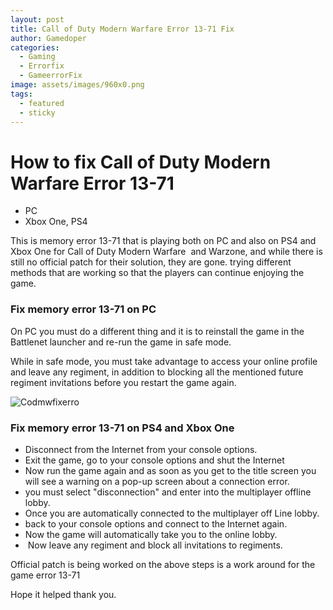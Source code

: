 ```yaml
---
layout: post
title: Call of Duty Modern Warfare Error 13-71 Fix
author: Gamedoper
categories:
  - Gaming
  - Errorfix
  - GameerrorFix
image: assets/images/960x0.png
tags:
  - featured
  - sticky
---
```


# How to fix Call of Duty Modern Warfare Error 13-71&nbsp;

* PC
* Xbox One, PS4&nbsp;

This is memory error 13-71 that is playing both on PC and also on PS4 and Xbox One for Call of Duty Modern Warfare&nbsp; and Warzone, and while there is still no official patch for their solution, they are gone. trying different methods that are working so that the players can continue enjoying the game.

### Fix memory error 13-71 on PC

On PC you must do a different thing and it is to reinstall the game in the Battlenet launcher and re-run the game in safe mode.

While in safe mode, you must take advantage to access your online profile and leave any regiment, in addition to blocking all the mentioned future regiment invitations before you restart the game again.

![Codmwfixerro](https://i.imgur.com/2oneumc.jpg)

### Fix memory error 13-71 on PS4 and Xbox One

* Disconnect from the Internet from your console options.
* Exit the game, go to your console options and shut the Internet
* Now run the game again and as soon as you get to the title screen you will see a warning on a pop-up screen about a connection error.
* you must select "disconnection" and enter into the multiplayer offline lobby.
* Once you are automatically connected to the multiplayer off Line lobby.
* back to your console options and connect to the Internet again.
* Now the game will automatically take you to the online lobby.
* &nbsp;Now leave any regiment and block all invitations to regiments.

Official patch is being worked on the above steps is a work around for the game error 13-71

Hope it helped thank you.